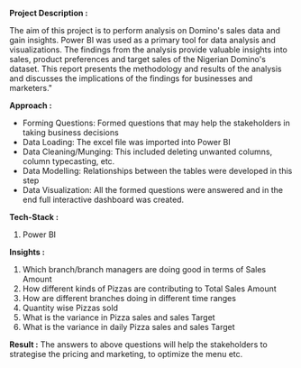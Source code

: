 **Project Description :**

The aim of this project is to perform analysis on Domino's sales data and gain insights. Power BI was used as a primary tool for data analysis and visualizations. The findings from the analysis provide valuable insights into sales, product preferences and target sales of the Nigerian Domino's dataset. This report presents the methodology and results of the analysis and discusses the implications of the findings for businesses and marketers."

**Approach :**

- Forming Questions: Formed questions that may help the stakeholders in taking business decisions
- Data Loading: The excel file was imported into Power BI 
- Data Cleaning/Munging: This included deleting unwanted columns, column typecasting, etc.
- Data Modelling: Relationships between the tables were developed in this step
- Data Visualization: All the formed questions were answered and in the end full interactive dashboard was created.

**Tech-Stack :**

1. Power BI

**Insights :**

1. Which branch/branch managers are doing good in terms of Sales Amount
2. How different kinds of Pizzas are contributing to Total Sales Amount
3. How are different branches doing in different time ranges
4. Quantity wise Pizzas sold
5. What is the variance in Pizza sales and sales Target
6. What is the variance in daily Pizza sales and sales Target

**Result :**
The answers to above questions will help the stakeholders to strategise the pricing and marketing, to optimize the menu etc.
